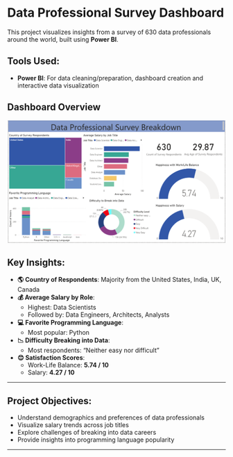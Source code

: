 # Data Professional Survey Dashboard

This project visualizes insights from a survey of 630 data professionals around the world, built using **Power BI**.

## Tools Used:

- **Power BI**: For data cleaning/preparation, dashboard creation and interactive data visualization

## Dashboard Overview

![Dashboard Image](https://github.com/RitikaShah05/Data-Professional-Survey-Breakdown/blob/main/Snapshot%20of%20Dashboard.png)

## Key Insights:

- **🌎 Country of Respondents**: Majority from the United States, India, UK, Canada
- **💰 Average Salary by Role**:
  - Highest: Data Scientists
  - Followed by: Data Engineers, Architects, Analysts
- **💻 Favorite Programming Language**:
  - Most popular: Python
- **📉 Difficulty Breaking into Data**:
  - Most respondents: “Neither easy nor difficult”
- **😊 Satisfaction Scores**:
  - Work-Life Balance: **5.74 / 10**
  - Salary: **4.27 / 10**

---

## Project Objectives:

- Understand demographics and preferences of data professionals
- Visualize salary trends across job titles
- Explore challenges of breaking into data careers
- Provide insights into programming language popularity

---


